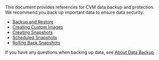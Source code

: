 This document provides references for CVM data backup and protection. We recommend you back up important data to ensure data security.
- [Backup and Restore](https://intl.cloud.tencent.com/document/product/213/17284)
- [Creating Custom Images](https://intl.cloud.tencent.com/document/product/213/4942)
- [Creating Snapshots](https://intl.cloud.tencent.com/document/product/362/5755)
- [Scheduled Snapshots](https://intl.cloud.tencent.com/document/product/362/35238)
- [Rolling Back Snapshots](https://intl.cloud.tencent.com/document/product/362/5756)

If you have any questions when backing up data, see [About Data Backup](https://intl.cloud.tencent.com/document/product/213/40508)
